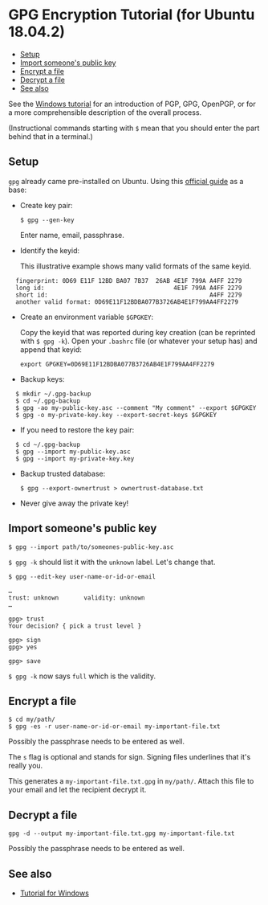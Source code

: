 
  GPG Encryption Tutorial (for Ubuntu 18.04.2)
================================================

[for_windows]: https://github.com/WoodrowShigeru/random-tutorials/blob/master/set_up_gpg_on_windows.md
[guide]: https://help.ubuntu.com/community/GnuPrivacyGuardHowto


- [Setup](#user-content-setup)
- [Import someone's public key](#user-content-import-someones-public-key)
- [Encrypt a file](#user-content-encrypt-a-file)
- [Decrypt a file](#user-content-decrypt-a-file)
- [See also](#user-content-see-also)


See the [Windows tutorial][for_windows] for an introduction of PGP, GPG, OpenPGP, or for a more comprehensible description of the overall process.

(Instructional commands starting with `$` mean that you should enter the part behind that in a terminal.)



Setup
-----
`gpg` already came pre-installed on Ubuntu. Using this [official guide][guide] as a base:

- Create key pair:

  `$ gpg --gen-key`

  Enter name, email, passphrase.


- Identify the keyid:

  This illustrative example shows many valid formats of the same keyid.

```
  fingerprint: 0D69 E11F 12BD BA07 7B37  26AB 4E1F 799A A4FF 2279
  long id:                                    4E1F 799A A4FF 2279
  short id:                                             A4FF 2279
  another valid format: 0D69E11F12BDBA077B3726AB4E1F799AA4FF2279
```

- Create an environment variable `$GPGKEY`:

  Copy the keyid that was reported during key creation (can be reprinted with `$ gpg -k`). Open your `.bashrc` file (or whatever your setup has) and append that keyid:

  `export GPGKEY=0D69E11F12BDBA077B3726AB4E1F799AA4FF2279`


- Backup keys:

```
  $ mkdir ~/.gpg-backup
  $ cd ~/.gpg-backup
  $ gpg -ao my-public-key.asc --comment "My comment" --export $GPGKEY
  $ gpg -o my-private-key.key --export-secret-keys $GPGKEY
```


- If you need to restore the key pair:

```
  $ cd ~/.gpg-backup
  $ gpg --import my-public-key.asc
  $ gpg --import my-private-key.key
```


- Backup trusted database:

  `$ gpg --export-ownertrust > ownertrust-database.txt`


- Never give away the private key!



Import someone's public key
---------------------------
`$ gpg --import path/to/someones-public-key.asc`

`$ gpg -k` should list it with the `unknown` label. Let's change that.

```
$ gpg --edit-key user-name-or-id-or-email

…
trust: unknown       validity: unknown
…

gpg> trust
Your decision? { pick a trust level }

gpg> sign
gpg> yes

gpg> save
```

`$ gpg -k` now says `full` which is the validity.



Encrypt a file
--------------
```
$ cd my/path/
$ gpg -es -r user-name-or-id-or-email my-important-file.txt
```

Possibly the passphrase needs to be entered as well.

The `s` flag is optional and stands for sign. Signing files underlines that it's really you.

This generates a `my-important-file.txt.gpg` in `my/path/`. Attach this file to your email and let the recipient decrypt it.



Decrypt a file
--------------
```
gpg -d --output my-important-file.txt.gpg my-important-file.txt
```

Possibly the passphrase needs to be entered as well.



See also
--------

- [Tutorial for Windows][for_windows]

